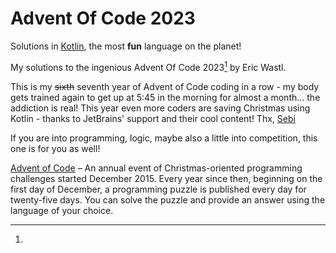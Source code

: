 # Advent Of Code 2023

Solutions in [Kotlin][kotlin], the most **fun** language on the planet!

My solutions to the ingenious Advent Of Code 2023[^aoc] by Eric Wastl.

This is my ~~sixth~~ seventh year of Advent of Code coding in a row - my body gets trained again to get up at 5:45 in the
morning for almost a month... the addiction is real! This year even more coders are saving Christmas using Kotlin -
thanks to JetBrains' support and their cool content! Thx, [Sebi][sebi]

If you are into programming, logic, maybe also a little into competition, this one is for you as well!


[^aoc]:
[Advent of Code][aoc] – An annual event of Christmas-oriented programming challenges started December 2015.
Every year since then, beginning on the first day of December, a programming puzzle is published every day for
twenty-five days.
You can solve the puzzle and provide an answer using the language of your choice.

[aoc]: https://adventofcode.com

[kotlin]: https://www.kotlinlang.org/

[sebi]: https://github.com/SebastianAigner
